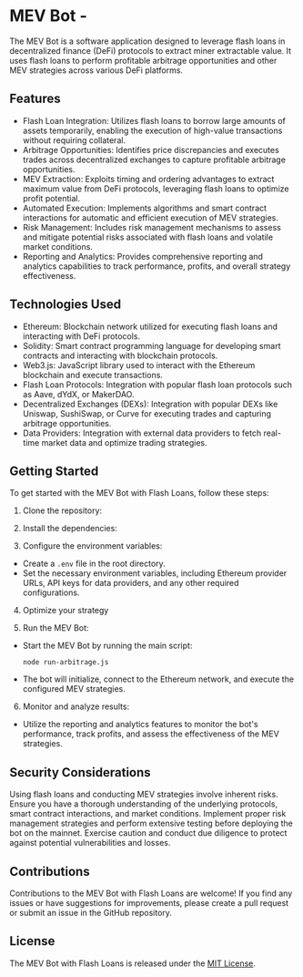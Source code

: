 # MEV Bot - 

The MEV Bot is a software application designed to leverage flash loans in decentralized finance (DeFi) protocols to extract miner extractable value. It uses flash loans to perform profitable arbitrage opportunities and other MEV strategies across various DeFi platforms.

## Features

- Flash Loan Integration: Utilizes flash loans to borrow large amounts of assets temporarily, enabling the execution of high-value transactions without requiring collateral.
- Arbitrage Opportunities: Identifies price discrepancies and executes trades across decentralized exchanges to capture profitable arbitrage opportunities.
- MEV Extraction: Exploits timing and ordering advantages to extract maximum value from DeFi protocols, leveraging flash loans to optimize profit potential.
- Automated Execution: Implements algorithms and smart contract interactions for automatic and efficient execution of MEV strategies.
- Risk Management: Includes risk management mechanisms to assess and mitigate potential risks associated with flash loans and volatile market conditions.
- Reporting and Analytics: Provides comprehensive reporting and analytics capabilities to track performance, profits, and overall strategy effectiveness.

## Technologies Used

- Ethereum: Blockchain network utilized for executing flash loans and interacting with DeFi protocols.
- Solidity: Smart contract programming language for developing smart contracts and interacting with blockchain protocols.
- Web3.js: JavaScript library used to interact with the Ethereum blockchain and execute transactions.
- Flash Loan Protocols: Integration with popular flash loan protocols such as Aave, dYdX, or MakerDAO.
- Decentralized Exchanges (DEXs): Integration with popular DEXs like Uniswap, SushiSwap, or Curve for executing trades and capturing arbitrage opportunities.
- Data Providers: Integration with external data providers to fetch real-time market data and optimize trading strategies.

## Getting Started

To get started with the MEV Bot with Flash Loans, follow these steps:

1. Clone the repository:


2. Install the dependencies:


3. Configure the environment variables:
- Create a `.env` file in the root directory.
- Set the necessary environment variables, including Ethereum provider URLs, API keys for data providers, and any other required configurations.

4. Optimize your strategy 

5. Run the MEV Bot:
- Start the MEV Bot by running the main script:
  ```
  node run-arbitrage.js
  ```
- The bot will initialize, connect to the Ethereum network, and execute the configured MEV strategies.

6. Monitor and analyze results:
- Utilize the reporting and analytics features to monitor the bot's performance, track profits, and assess the effectiveness of the MEV strategies.

## Security Considerations

Using flash loans and conducting MEV strategies involve inherent risks. Ensure you have a thorough understanding of the underlying protocols, smart contract interactions, and market conditions. Implement proper risk management strategies and perform extensive testing before deploying the bot on the mainnet. Exercise caution and conduct due diligence to protect against potential vulnerabilities and losses.

## Contributions

Contributions to the MEV Bot with Flash Loans are welcome! If you find any issues or have suggestions for improvements, please create a pull request or submit an issue in the GitHub repository.

## License

The MEV Bot with Flash Loans is released under the [MIT License](LICENSE).

